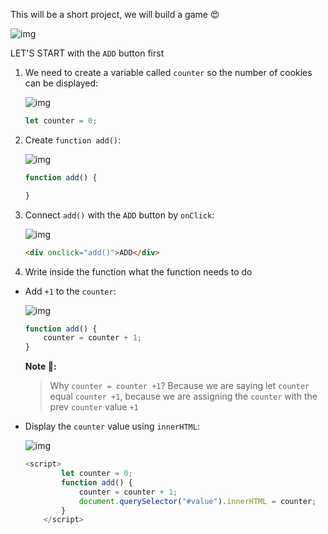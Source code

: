 This will be a short project, we will build a game 😍

![img](https://lh5.googleusercontent.com/9NdVfSPi38iwuGVGMEHjuwewd9wBp-Vt9OiVRe76IDdvg7qw62et7F7xCrczMzHsDr7qrFmDHxsK87Gkg39lx27DQH2KwSB8-7TkEp_3vlVKMBFt9C0Zoy0rrz1CqwRN7Ubwix-3)

LET'S START with the `ADD` button first

1. We need to create a variable called `counter` so the number of cookies can be displayed:

   ![img](https://lh5.googleusercontent.com/SXKaCw-aaM6VMxRfCLyVJ1ALVeAdxl6vyAeyCgvJSv8Ou1Mxvjs7CXPIEDS-TYQUsfZOqRcd2TFOEl6PsdqiVgD7cZ4nyLHoB2zT73eH0VP_UHqJGjNJzV8zYJy2q6YfJFpCUjAC)

   ``````javascript
   let counter = 0;
   ``````

   

2. Create `function add()`: 

   ![img](https://lh3.googleusercontent.com/IadcsG8_4oR4Lwxn0XWrh_mojaafi1H3c8K6ErvijfqBtHSSdlUOkHCJDQXMydhb7yXiuq46eFO8eYu-D6XdSTbbyRevy2e2sz9R708-bFeog9x9kypWAiiAkJNtE6mYHfQ9IqcS)

   ``````javascript
   function add() {
   
   }
   ``````

   

3. Connect `add()` with the `ADD` button by `onClick`:

   ![img](https://lh3.googleusercontent.com/pPfQmsCq6_h6dxtboqv8RsYu0oQVatXimPGz3vbS07UDPkv0XBLNmFkCa1PRkKX_wQoL3SPRAqCCU7-OiEldXvm_z0h1n4W1Fq6Xrfo5r13b44gBYFoPW5SFo85JzADPJM30-uxt)

   ``````html
   <div onclick="add()">ADD</div>
   ``````

4. Write inside the function what the function needs to do

* Add `+1` to the `counter`:

  ![img](https://lh6.googleusercontent.com/80wW61EajNYmxvE1RYHypn0t_YPSNnAIxybw6UizFEmAFCQJiP-ox2CSQB-0waMGWM40xbPOUasCnsVcsWI9pXwGBEu0-iSfB-3B0a8w98t8lPyQggm_qjAQ_pEx3fMdiymocPzX)

  ````javascript
  function add() {
      counter = counter + 1;
  }
  ````

  **Note 📝:**

  > Why `counter = counter +1`? Because we are saying let `counter` equal `counter +1`, because we are assigning the `counter` with the prev `counter` value `+1`

* Display the `counter` value using `innerHTML`: 

  ![img](https://lh3.googleusercontent.com/RsyhXN3Ri6e4rrht_aQCkE_ddIYNe-4G6SjIQDuCwVBLj4sMqJ-4prHLqNsEuHQ58S31lRmuqsjaIgqlHsGmv204dAhJTBBSZmgx72SGnDkWQy9ymeiVnogLkTPBg57_PEVhc0gi)

  ``````javascript
  <script>
          let counter = 0;
          function add() {
              counter = counter + 1;
              document.querySelector("#value").innerHTML = counter;
          }
      </script>
  ``````

  